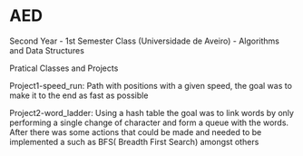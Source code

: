 # AED
Second Year - 1st Semester Class (Universidade de Aveiro) - Algorithms and Data Structures

Pratical Classes and Projects

Project1-speed_run: Path with positions with a given speed, the goal was to make it to the end as fast as possible

Project2-word_ladder: Using a hash table the goal was to link words by only performing a single change of character and form a queue with the words. After there was some actions that could be made and needed to be implemented a such as BFS( Breadth First Search) amongst others
